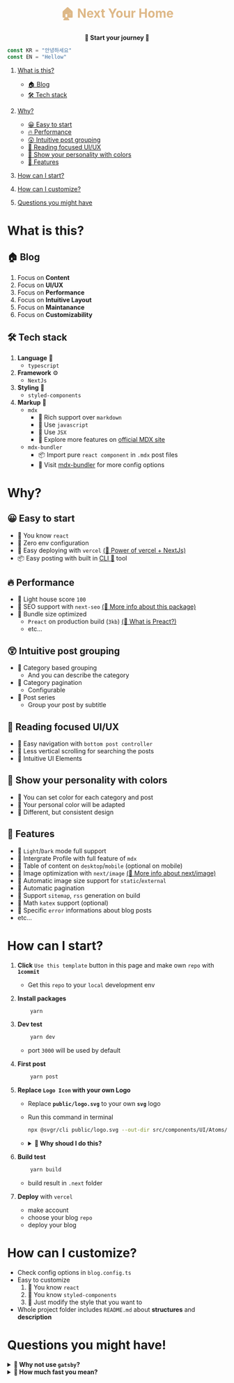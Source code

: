 <div align="center">
<h1 style="color:burlywood">🏠 Next Your Home</h1>

<strong>🎉 Start your journey 🎉</strong>

</div>

```ts
const KR = "안녕하세요"
const EN = "Hellow"
```

1. [What is this?](#what-is-this)
    - [🏠 Blog](#-blog)
    - [🛠 Tech stack](#-tech-stack)
2. [Why?](#why)

    - [😀 Easy to start](#-easy-to-start)
    - [🔥 Performance](#-performance)
    - [😲 Intuitive post grouping](#-intuitive-post-grouping)
    - [📔 Reading focused UI/UX](#-reading-focused-uiux)
    - [🎨 Show your personality with colors](#-show-your-personality-with-colors)
    - [🍻 Features](#-features)

3. [How can I start?](#how-can-i-start)
4. [How can I customize?](#how-can-i-customize)
5. [Questions you might have](#questions-you-might-have)

# What is this?

## 🏠 Blog

1.  Focus on **Content**
2.  Focus on **UI/UX**
3.  Focus on **Performance**
4.  Focus on **Intuitive Layout**
5.  Focus on **Maintanance**
6.  Focus on **Customizability**

## 🛠 Tech stack

1.  **Language** 📜
    -   `typescript`
2.  **Framework** ⚙️
    -   `NextJs`
3.  **Styling** 💅
    -   `styled-components`
4.  **Markup** 📝
    -   `mdx`
        -   📌 Rich support over `markdown`
        -   📌 Use `javascript`
        -   📌 Use `JSX`
        -   🔎 Explore more features on [official MDX site](https://mdxjs.com/table-of-components/)
    -   `mdx-bundler`
        -   📦 Import pure `react component` in `.mdx` post files
        -   🔎 Visit [mdx-bundler](https://github.com/kentcdodds/mdx-bundler) for more config options

# Why?

## 😀 Easy to start

-   📌 You know `react`
-   📌 Zero env configuration
-   📌 Easy deploying with `vercel` [(🔎 Power of vercel + NextJs)](https://vercel.com/solutions/nextjs)
-   📦 Easy posting with built in [CLI 📜](https://github.com/danpa725/blog-post-generator) tool

## 🔥 Performance

-   📌 Light house score `100`
-   📌 SEO support with `next-seo` [(🔎 More info about this package)](https://github.com/garmeeh/next-seo)
-   📌 Bundle size optimized
    -   `Preact` on production build (`3kb`) [(🔎 What is Preact?)](https://preactjs.com)
    -   etc...

## 😲 Intuitive post grouping

-   📌 Category based grouping
    -   And you can describe the category
-   📌 Category pagination
    -   Configurable
-   📌 Post series
    -   Group your post by subtitle

## 📔 Reading focused UI/UX

-   📌 Easy navigation with `bottom post controller`
-   📌 Less vertical scrolling for searching the posts
-   📌 Intuitive UI Elements

## 🎨 Show your personality with colors

-   📌 You can set color for each category and post
-   📌 Your personal color will be adapted
-   📌 Different, but consistent design

## 🍻 Features

-   📌 `Light`/`Dark` mode full support
-   📌 Intergrate Profile with full feature of `mdx`
-   📌 Table of content on `desktop`/`mobile` (optional on mobile)
-   📌 Image optimization with `next/image` [(🔎 More info about next/image)](https://nextjs.org/docs/api-reference/next/image)
-   📌 Automatic image size support for `static`/`external`
-   📌 Automatic pagination
-   📌 Support `sitemap`, `rss` generation on build
-   📌 Math `katex` support (optional)
-   📌 Specific `error` informations about blog posts
-   etc...

# How can I start?

1.  **Click** `Use this template` button in this page and make own `repo` with **`1commit`**
    -   Get this `repo` to your `local` development env
2.  **Install packages**
    ```bash
        yarn
    ```
3.  **Dev test**
    ```bash
        yarn dev
    ```
    -   port `3000` will be used by default
4.  **First post**
    ```bash
        yarn post
    ```
5.  **Replace **`Logo Icon`** with your own Logo**

    -   Replace **`public/logo.svg`** to your own **`svg`** logo
    -   Run this command in terminal

        ```bash
        npx @svgr/cli public/logo.svg --out-dir src/components/UI/Atoms/Icons --icon --typescript
        ```

    -   <details>
        <summary>
            <strong>
            🤔 Why shoud I do this?
            </strong>
        </summary>

        1. This process save `bundle size` about `2.7kb` by not importing `next/image` from the profile page
        2. Also, unlike `img`, `svg` component is rendered immediately
        3. Even if it's little bit annoying, please do it for faster loading
        4. Results: `src/components/UI/Atoms/Icons/Logo.tsx`
           <br />

            ```tsx
            import * as React from "react"
            import { SVGProps } from "react"

            const SvgLogo = (props: SVGProps<SVGSVGElement>) => ({
                /*... Your Svg Icon ...*/
            })

            export default SvgLogo
            ```

        </details>

6.  **Build test**
    ```bash
        yarn build
    ```
    -   build result in `.next` folder
7.  **Deploy** with `vercel`
    -   make account
    -   choose your blog `repo`
    -   deploy your blog

# How can I customize?

-   Check config options in `blog.config.ts`
-   Easy to customize
    1.  🫡 You know `react`
    2.  🫡 You know `styled-components`
    3.  🫡 Just modify the style that you want to
-   Whole project folder includes `README.md` about **structures** and **description**

# Questions you might have!

<details>
  <summary>
    <strong>
      🤔 Why not use <code>gatsby</code>?
    </strong>
  </summary>

1.  Stricter than <code>NextJs</code>
2.  Use <code>graphql</code> for content api

    -   just use <code>typescript</code>
    -   for the people don't know about <code>graphql</code>

3.  Rely on <code>gatsby</code> community to implement some feature
<br />
</details>

<details>
  <summary>
    <strong>
     🤔 How much fast you mean?
    </strong>
  </summary>

<quote>Visit the [Next Your Home Guide Blog 🎉](https://next-your-home-guide.vercel.app) built with this template!</quote>

1.  Run [pagespeed test](https://pagespeed.web.dev)

    -   `desktop` result: `100` / `100` / `100` / `100`
    -   `mobile` result: `100` / `97` / `100` / `100`

2.  Run [Webpage Test](https://www.webpagetest.org/): **pretty good**

3.  Check build `bundle size` result below
    ```bash
    Page                                           Size     First Load JS
    ┌ ● /                                          1.48 kB        92.2 kB
    ├   /_app                                      0 B            76.1 kB
    ├ ● /[category]                                810 B          91.6 kB
    ├ ● /[category]/[pageNumber]                   932 B          91.7 kB
    ├ ● /[category]/[pageNumber]/[postTitle]       1.69 kB        97.5 kB
    ├ ○ /404                                       270 B          76.3 kB
    ├ ○ /500                                       269 B          76.3 kB
    ├ ● /category                                  2.79 kB        78.8 kB
    └ ● /profile                                   1.96 kB        89.3 kB
    + First Load JS shared by all                  76.1 kB
    ├ chunks/main-625f46e484218a7a.js              36.6 kB
    ├ chunks/pages/_app-eae174cb1eaf3402.js        38.6 kB
    ├ chunks/webpack-3373b0f21806983f.js           827 B
    └ css/3c1f33eef2e27332.css                     811 B
    ```
    </details>
